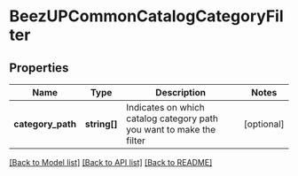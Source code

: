 # BeezUPCommonCatalogCategoryFilter

## Properties
Name | Type | Description | Notes
------------ | ------------- | ------------- | -------------
**category_path** | **string[]** | Indicates on which catalog category path you want to make the filter | [optional] 

[[Back to Model list]](../README.md#documentation-for-models) [[Back to API list]](../README.md#documentation-for-api-endpoints) [[Back to README]](../README.md)


